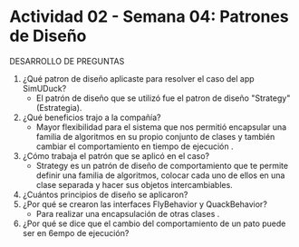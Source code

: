 # Actividad 02 - Semana 04: Patrones de Diseño

DESARROLLO DE PREGUNTAS

1. ¿Qué patron de diseño aplicaste para resolver el caso del app SimUDuck?
   - El patrón de diseño que se utilizó fue el patron de diseño "Strategy" (Estrategia). 
3. ¿Qué beneficios trajo a la compañía?
   - Mayor flexibilidad para el sistema que nos permitió encapsular una familia de algoritmos en su propio conjunto de clases y también cambiar el comportamiento en tiempo de ejecución .
4. ¿Cómo trabaja el patrón que se aplicó en el caso?
   - Strategy es un patrón de diseño de comportamiento que te permite definir una familia de algoritmos, colocar cada uno de ellos    en una clase separada y hacer sus objetos intercambiables.
6. ¿Cuántos principios de diseño se aplicaron?
7. ¿Por qué se crearon las interfaces FlyBehavior y QuackBehavior?
   - Para realizar una encapsulación de otras clases .
9. ¿Por qué se dice que el cambio del comportamiento de un pato puede ser en 6empo de ejecución?
